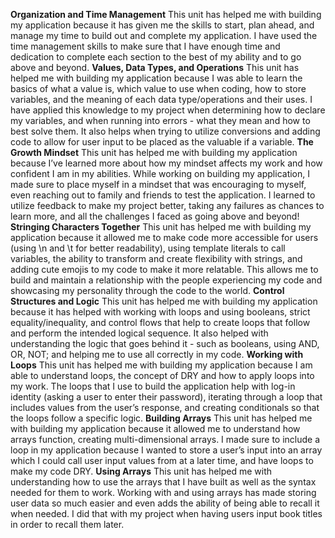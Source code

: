 **Organization and Time Management**
This unit has helped me with building my application because it has given me the skills to start, plan ahead, and manage my time to build out and complete my application. I have used the time management skills to make sure that I have enough time and dedication to complete each section to the best of my ability and  to go above and beyond.
**Values, Data Types, and Operations**
This unit has helped me with building my application because I was able to learn the basics of what a value is, which value to use when coding, how to store variables, and the meaning of each data type/operations and their uses. I have applied this knowledge to my project when determining how to declare my variables, and when running into errors - what they mean and how to best solve them. It also helps when trying to utilize conversions and adding code to allow for user input to be placed as the valuable if a variable. 
**The Growth Mindset**
This unit has helped me with building my application because I’ve learned more about how my mindset affects my work and how confident I am in my abilities. While working on building my application, I made sure to place myself in a mindset that was encouraging to myself, even reaching out to family and friends to test the application. I learned to utilize feedback to make my project better, taking any failures as chances to learn more, and all the challenges I faced as going above and beyond!
**Stringing Characters Together**
This unit has helped me with building my application because it allowed me to make code more accessible for users (using \n and \t for better readability), using template literals to call variables, the ability to transform and create flexibility with strings, and adding cute emojis to my code to make it more relatable. This allows me to build and maintain a relationship with the people experiencing my code and showcasing my personality through the code to the world. 
**Control Structures and Logic**
This unit has helped me with building my application because it has helped with working with loops and using booleans, strict equality/inequality, and control flows that help to create loops that follow and perform the intended logical sequence. It also helped with understanding the logic that goes behind it - such as booleans, using AND, OR, NOT; and helping me to use all correctly in my code. 
**Working with Loops**
This unit has helped me with building my application because I am able to understand loops, the concept of DRY and how to apply loops into my work. The loops that I use to build the application help with log-in identity (asking a user to enter their password), iterating through a loop that includes values from the user’s response, and creating conditionals so that the loops follow a specific logic. 
**Building Arrays**
This unit has helped me with building my application because it allowed me to understand how arrays function, creating multi-dimensional arrays. I made sure to include a loop in my application because I wanted to store a user’s input into an array which I could call user input values from at a later time, and have loops to make my code DRY. 
**Using Arrays**
This unit has helped me with understanding how to use the arrays that I have built as well as the syntax needed for them to work. Working with and using arrays has made storing user data so much easier and even adds the ability of being able to recall it when needed. I did that with my project when having users input book titles in order to recall them later. 
